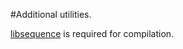 #Additional utilities.

[libsequence](https://github.com/molpopgen/libsequence) is required for compilation.